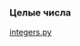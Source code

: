 ### Целые числа

[integers.py](https://github.com/alekseypopkov/python_book/blob/main/Часть1-Основы/Числа/integers.py)